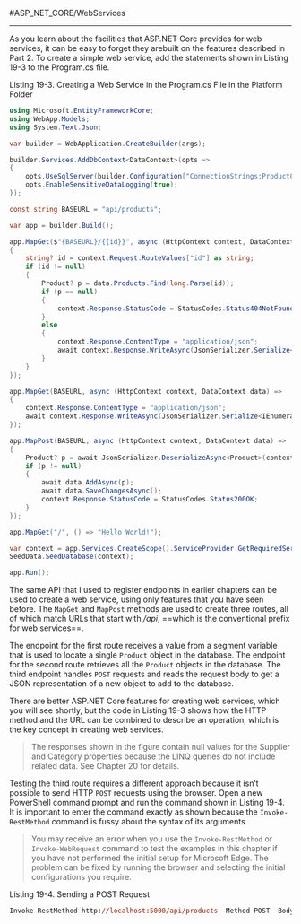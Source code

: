 
#ASP_NET_CORE/WebServices

---

As you learn about the facilities that ASP.NET Core provides for web services, it can be easy to forget they arebuilt on the features described in Part 2. To create a simple web service, add the statements shown in Listing 19-3 to the Program.cs file.

Listing 19-3. Creating a Web Service in the Program.cs File in the Platform Folder
```cs
using Microsoft.EntityFrameworkCore;
using WebApp.Models;
using System.Text.Json;

var builder = WebApplication.CreateBuilder(args);

builder.Services.AddDbContext<DataContext>(opts => 
{
	opts.UseSqlServer(builder.Configuration["ConnectionStrings:ProductConnection"]);
	opts.EnableSensitiveDataLogging(true);
});

const string BASEURL = "api/products";

var app = builder.Build();

app.MapGet($"{BASEURL}/{{id}}", async (HttpContext context, DataContext data) => 
{
	string? id = context.Request.RouteValues["id"] as string;
	if (id != null) 
	{
		Product? p = data.Products.Find(long.Parse(id));
		if (p == null) 
		{
			context.Response.StatusCode = StatusCodes.Status404NotFound;
		}
		else 
		{
			context.Response.ContentType = "application/json";
			await context.Response.WriteAsync(JsonSerializer.Serialize<Product>(p));
		}
	}
});

app.MapGet(BASEURL, async (HttpContext context, DataContext data) => 
{
	context.Response.ContentType = "application/json";
	await context.Response.WriteAsync(JsonSerializer.Serialize<IEnumerable<Product>>(data.Products));
});

app.MapPost(BASEURL, async (HttpContext context, DataContext data) => 
{
	Product? p = await JsonSerializer.DeserializeAsync<Product>(context.Request.Body);
	if (p != null) 
	{
		await data.AddAsync(p);
		await data.SaveChangesAsync();
		context.Response.StatusCode = StatusCodes.Status200OK;
	}
});

app.MapGet("/", () => "Hello World!");

var context = app.Services.CreateScope().ServiceProvider.GetRequiredService<DataContext>();
SeedData.SeedDatabase(context);

app.Run();
```

The same API that I used to register endpoints in earlier chapters can be used to create a web service, using only features that you have seen before. The `MapGet` and `MapPost` methods are used to create three routes, all of which match URLs that start with */api*, ==which is the conventional prefix for web services==.

The endpoint for the first route receives a value from a segment variable that is used to locate a single `Product` object in the database. The endpoint for the second route retrieves all the `Product` objects in the database. The third endpoint handles `POST` requests and reads the request body to get a JSON representation of a new object to add to the database.

There are better ASP.NET Core features for creating web services, which you will see shortly, but the code in Listing 19-3 shows how the HTTP method and the URL can be combined to describe an operation, which is the key concept in creating web services.

> The responses shown in the figure contain null values for the Supplier and Category properties because the LINQ queries do not include related data. See Chapter 20 for details.

Testing the third route requires a different approach because it isn’t possible to send HTTP `POST` requests using the browser. Open a new PowerShell command prompt and run the command shown in Listing 19-4. 
It is important to enter the command exactly as shown because the `Invoke-RestMethod` command is fussy about the syntax of its arguments.

> You may receive an error when you use the `Invoke-RestMethod` or `Invoke-WebRequest` command to test the examples in this chapter if you have not performed the initial setup for Microsoft Edge. The problem can be fixed by running the browser and selecting the initial configurations you require.

Listing 19-4. Sending a POST Request
```ps
Invoke-RestMethod http://localhost:5000/api/products -Method POST -Body (@{Name="Swimming Goggles"; Price=12.75; CategoryId=1; SupplierId=1} | ConvertTo-Json) -ContentType "application/json"
```
